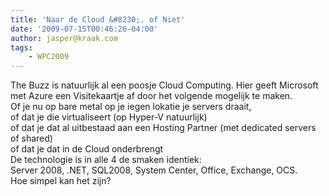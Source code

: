 ```yaml
---
title: 'Naar de Cloud &#8230;. of Niet'
date: '2009-07-15T00:46:26-04:00'
author: jasper@kraak.com
tags:
    - WPC2009
---
```


<div class="bvMsg" id="msgcns!3FD1C7C6EA1A2!144"><div>The Buzz is natuurlijk al een poosje Cloud Computing. Hier geeft Microsoft met Azure een Visitekaartje af door het volgende mogelijk te maken. </div><div> </div><div>Of je nu op bare metal op je iegen lokatie je servers draait,</div><div>of dat je die virtualiseert (op Hyper-V natuurlijk)</div><div>of dat je dat al uitbestaad aan een Hosting Partner (met dedicated servers of shared)</div><div>of dat je dat in de Cloud onderbrengt</div><div> </div><div>De technologie is in alle 4 de smaken identiek:</div><div>Server 2008, .NET, SQL2008, System Center, Office, Exchange, OCS.</div><div> </div><div>Hoe simpel kan het zijn? </div></div>
